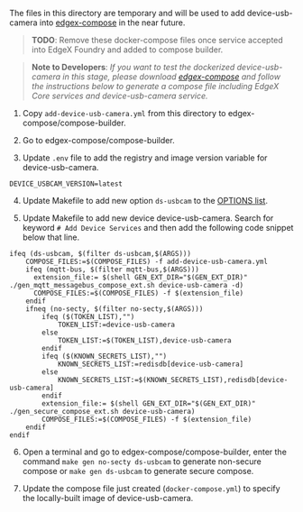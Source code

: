 The files in this directory are temporary and will be used to add device-usb-camera into [edgex-compose](https://github.com/edgexfoundry/edgex-compose) in the near future.

> **TODO**: Remove these docker-compose files once service accepted into EdgeX Foundry and added to compose builder.

> **Note to Developers**: 
> *If you want to test the dockerized device-usb-camera in this stage, please download [edgex-compose](https://github.com/edgexfoundry/edgex-compose) and follow the instructions below to generate a compose file including EdgeX Core services and device-usb-camera service.*

1. Copy `add-device-usb-camera.yml` from this directory to edgex-compose/compose-builder.

2. Go to edgex-compose/compose-builder.

3. Update `.env` file to add the registry and image version variable for device-usb-camera.
```
DEVICE_USBCAM_VERSION=latest
```
4. Update Makefile to add new option `ds-usbcam` to the [OPTIONS list](https://github.com/edgexfoundry/edgex-compose/blob/main/compose-builder/Makefile#L38).

5. Update Makefile to add new device device-usb-camera. Search for keyword `# Add Device Services` and then add the following code snippet below that line.
```
ifeq (ds-usbcam, $(filter ds-usbcam,$(ARGS)))
	COMPOSE_FILES:=$(COMPOSE_FILES) -f add-device-usb-camera.yml
	ifeq (mqtt-bus, $(filter mqtt-bus,$(ARGS)))
	  extension_file:= $(shell GEN_EXT_DIR="$(GEN_EXT_DIR)" ./gen_mqtt_messagebus_compose_ext.sh device-usb-camera -d)
	  COMPOSE_FILES:=$(COMPOSE_FILES) -f $(extension_file)
	endif
	ifneq (no-secty, $(filter no-secty,$(ARGS)))
		ifeq ($(TOKEN_LIST),"")
			TOKEN_LIST:=device-usb-camera
		else
			TOKEN_LIST:=$(TOKEN_LIST),device-usb-camera
		endif
		ifeq ($(KNOWN_SECRETS_LIST),"")
			KNOWN_SECRETS_LIST:=redisdb[device-usb-camera]
		else
			KNOWN_SECRETS_LIST:=$(KNOWN_SECRETS_LIST),redisdb[device-usb-camera]
		endif
		extension_file:= $(shell GEN_EXT_DIR="$(GEN_EXT_DIR)" ./gen_secure_compose_ext.sh device-usb-camera)
		COMPOSE_FILES:=$(COMPOSE_FILES) -f $(extension_file)
	endif
endif
```

6. Open a terminal and go to edgex-compose/compose-builder, enter the command `make gen no-secty ds-usbcam` to generate non-secure compose or `make gen ds-usbcam` to generate secure compose.

7. Update the compose file just created (`docker-compose.yml`) to specify the locally-built image of device-usb-camera.
